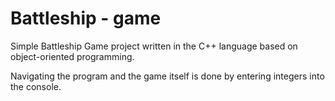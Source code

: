 # Battleship - game

Simple Battleship Game project written in the C++ language based on object-oriented programming.

Navigating the program and the game itself
is done by entering integers into the console.
